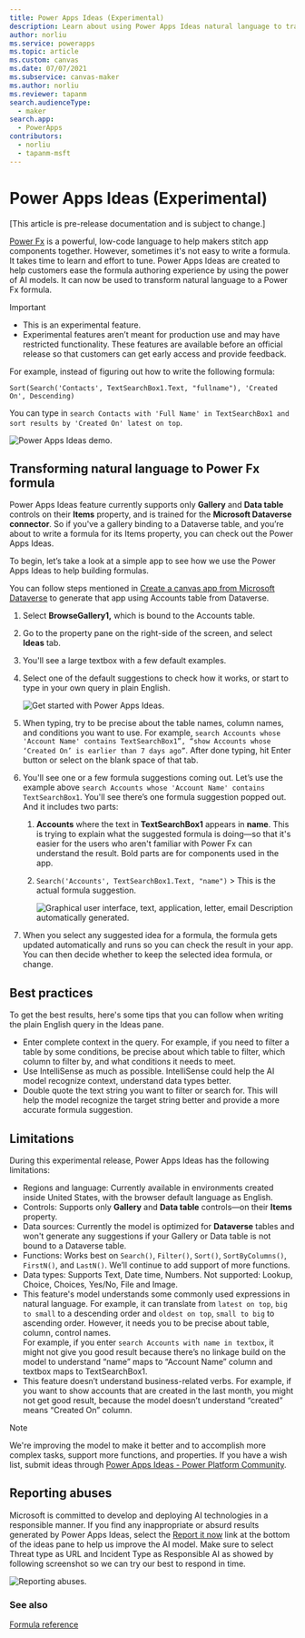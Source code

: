 ```yaml
---
title: Power Apps Ideas (Experimental)
description: Learn about using Power Apps Ideas natural language to transform into Power Fx formulas.
author: norliu
ms.service: powerapps
ms.topic: article
ms.custom: canvas
ms.date: 07/07/2021
ms.subservice: canvas-maker
ms.author: norliu
ms.reviewer: tapanm
search.audienceType: 
  - maker
search.app: 
  - PowerApps
contributors:
  - norliu
  - tapanm-msft
---
```


# Power Apps Ideas (Experimental)

[This article is pre-release documentation and is subject to change.]

[Power Fx](/power-platform/power-fx/overview) is a powerful, low-code language to help makers stitch app components together. However, sometimes it's not easy to write a formula. It takes time to learn and effort to tune. Power Apps Ideas are created to help customers ease the formula authoring experience by using the power of AI models. It can
now be used to transform natural language to a Power Fx formula.

> [!IMPORTANT]
> - This is an experimental feature.
> - Experimental features aren’t meant for production use and may have restricted functionality. These features are available before an official release so that customers can get early access and provide feedback.

For example, instead of figuring out how to write the following formula:

```powerapps-dot
Sort(Search('Contacts', TextSearchBox1.Text, "fullname"), 'Created On', Descending)
```

You can type in `search Contacts with 'Full Name' in TextSearchBox1 and sort results by 'Created On' latest on top`.

![Power Apps Ideas demo.](media/power-apps-ideas/power-apps-ideas-demo.gif "Animation that shows how Power Apps Ideas work")

## Transforming natural language to Power Fx formula

Power Apps Ideas feature currently supports only **Gallery** and **Data table** controls on their **Items** property, and is trained for the **Microsoft Dataverse connector**. So if you've a gallery binding to a Dataverse table, and you’re about to write a formula for its Items property, you can check out the Power Apps Ideas.

To begin, let’s take a look at a simple app to see how we use the Power Apps Ideas to help building formulas.

You can follow steps mentioned in [Create a canvas app from Microsoft Dataverse](data-platform-create-app.md) to generate that app using Accounts table from Dataverse.

1. Select **BrowseGallery1,** which is bound to the Accounts table.

1. Go to the property pane on the right-side of the screen, and select **Ideas** tab.

1. You'll see a large textbox with a few default examples.

1. Select one of the default suggestions to check how it works, or start to type in your own query in plain English.

    ![Get started with Power Apps Ideas.](media/power-apps-ideas/power-apps-ideas.png "Get started with Power Apps Ideas")

1. When typing, try to be precise about the table names, column names, and conditions you want to use. For example, `search Accounts whose 'Account Name' contains TextSearchBox1”, “show Accounts whose ‘Created On’ is earlier than 7 days ago”`. After done typing, hit Enter button or select on the blank space of that tab.

1. You'll see one or a few formula suggestions coming out. Let’s use the example above `search Accounts whose 'Account Name' contains TextSearchBox1`. You'll see there’s one formula suggestion popped out. And it includes two parts:

    1. **Accounts** where the text in **TextSearchBox1** appears in **name**. This is trying to explain what the suggested formula is doing&mdash;so that it's easier for the users who aren't familiar with Power Fx can understand the result. Bold parts are for components used in the app.

    1. `Search('Accounts', TextSearchBox1.Text, "name")` > This is the actual formula suggestion.

        ![Graphical user interface, text, application, letter, email Description automatically generated.](media/power-apps-ideas/ideas-example.png)

1. When you select any suggested idea for a formula, the formula gets updated automatically and runs so you can check the result in your app. You can then decide whether to keep the selected idea formula, or change.

## Best practices

To get the best results, here's some tips that you can follow when writing the plain English query in the Ideas pane.

- Enter complete context in the query. For example, if you need to filter a table by some conditions, be precise about which table to filter, which column to filter by, and what conditions it needs to meet.
- Use IntelliSense as much as possible. IntelliSense could help the AI model recognize context, understand data types better.
- Double quote the text string you want to filter or search for. This will help the model recognize the target string better and provide a more accurate formula suggestion.

## Limitations

During this experimental release, Power Apps Ideas has the following limitations:

- Regions and language: Currently available in environments created inside United States, with the browser default language as English.
- Controls: Supports only **Gallery** and **Data table** controls&mdash;on their **Items** property.
- Data sources: Currently the model is optimized for **Dataverse** tables and won't generate any suggestions if your Gallery or Data table is not bound to a Dataverse table.
- Functions: Works best on `Search()`, `Filter()`, `Sort()`, `SortByColumns()`, `FirstN()`, and `LastN()`. We’ll continue to add support of more functions.
- Data types: Supports Text, Date time, Numbers. Not supported: Lookup, Choice, Choices, Yes/No, File and Image.
- This feature's model understands some commonly used expressions in natural  language. For example, it can translate from `latest on top`, `big to small` to a descending order and `oldest on top`, `small to big` to ascending order. However, it needs you to be precise about table, column, control names. <br> For example, if you enter `search Accounts with name in textbox`, it might not give you good result because there’s no linkage build on the model to understand “name” maps to “Account Name” column and textbox maps to TextSearchBox1. <br> 
- This feature doesn’t understand business-related verbs. For example, if you want to show accounts that are created in the last month, you might not get good result, because the model doesn’t understand “created” means “Created On” column.

> [!NOTE]
> We're improving the model to make it better and to accomplish more complex tasks, support more functions, and properties. If you have a wish list, submit ideas through [Power Apps Ideas - Power Platform Community](https://powerusers.microsoft.com/t5/Power-Apps-Ideas/idb-p/PowerAppsIdeas).

## Reporting abuses

Microsoft is committed to develop and deploying AI technologies in a responsible manner. If you find any inappropriate or absurd results generated by Power Apps
Ideas, select the [Report it now](https://msrc.microsoft.com/report/abuse) link at the bottom of the ideas pane to help us improve the AI model. Make sure to select Threat type as URL and Incident Type as Responsible AI as showed by following screenshot so we can try our best to respond in time.

![Reporting abuses.](media/power-apps-ideas/report.png "Reporting abuses")

### See also

[Formula reference](formula-reference.md)
